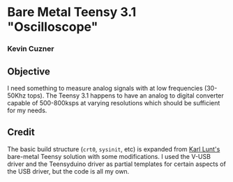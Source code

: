 # Bare Metal Teensy 3.1 "Oscilloscope"
### Kevin Cuzner

## Objective

I need something to measure analog signals with at low frequencies (30-50Khz
tops). The Teensy 3.1 happens to have an analog to digital converter capable
of 500-800ksps at varying resolutions which should be sufficient for my needs.

## Credit

The basic build structure (`crt0`, `sysinit`, etc) is expanded from
[Karl Lunt's](http://www.seanet.com/~karllunt/bareteensy31.html) bare-metal
Teensy solution with some modifications. I used the V-USB driver and the
Teensyduino driver as partial templates for certain aspects of the USB driver,
but the code is all my own.


